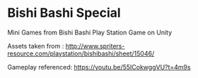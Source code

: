 # 	Bishi Bashi Special
Mini Games from Bishi Bashi Play Station Game on Unity

Assets taken from : 
http://www.spriters-resource.com/playstation/bishibashi/sheet/15046/

Gameplay referenced:
https://youtu.be/55ICokwggVU?t=4m9s
